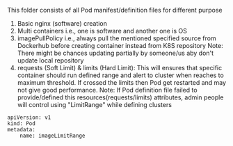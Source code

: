 This folder consists of all Pod manifest/definition files for different purpose

1) Basic nginx (software) creation 
2) Multi containers i.e., one is software and another one is OS
3) imagePullPolicy i.e., always pull the mentioned specified source from Dockerhub before creating container instead from K8S repository
Note: There might be chances updating partially by someone/us aby don't update local repository
4) requests (Soft Limit) & limits (Hard Limit): This will ensures that specific container should run defined range and alert to cluster when reaches to maximum threshold. If crossed the limits then Pod get restarted and may not give good performance.
Note: If Pod definition file failed to provide/defined this resources(requests/limits) attributes, admin people will control using "LimitRange" while defining clusters

```
apiVersion: v1
kind: Pod
metadata:
    name: imageLimitRange

```